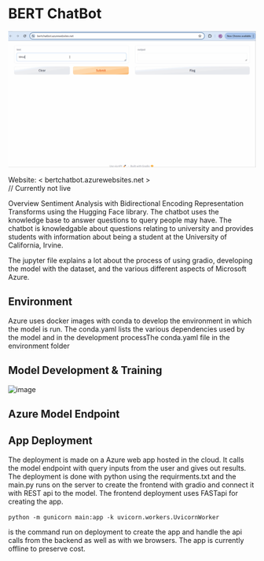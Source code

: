 # BERT ChatBot

![](https://github.com/TanushGo/BertChatBot/blob/main/assets/Github_video.gif)

Website: < bertchatbot.azurewebsites.net >                
// Currently not live

Overview
Sentiment Analysis with Bidirectional Encoding Representation Transforms using the Hugging Face library. The chatbot uses the knowledge base to answer questions to query people may have. The chatbot is knowledgable about questions relating to university and provides students with information about being a student at the University of California, Irvine.

The jupyter file explains a lot about the process of using gradio, developing the model with the dataset, and the various different aspects of Microsoft Azure. 

## Environment
Azure uses docker images with conda to develop the environment in which the model is run. The conda.yaml lists the various dependencies used by the model and in the development processThe conda.yaml file in the environment folder

## Model Development & Training
![image](https://github.com/TanushGo/BertChatBot/assets/94217537/5d5cbf2f-5e83-418a-8e50-41db52345f61)


## Azure Model Endpoint


## App Deployment
The deployment is made on a Azure web app hosted in the cloud. It calls the model endpoint with query inputs from the user and gives out results. The deployment is done with python using the requirments.txt and the main.py runs on the server to create the frontend with gradio and connect it with REST api to the model. The frontend deployment uses FASTapi for creating the app. 

`python -m gunicorn main:app -k uvicorn.workers.UvicornWorker` 

is the command run on deployment to create the app and handle the api calls from the backend as well as with we browsers. 
The app is currently offline to preserve cost. 
